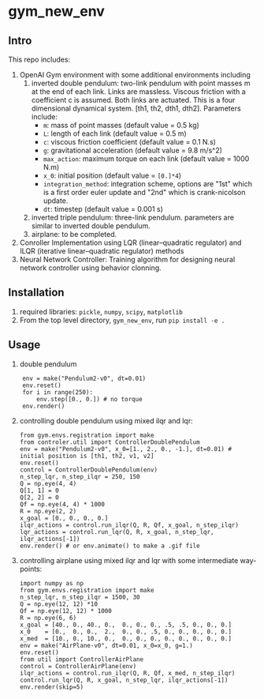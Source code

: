 # gym_new_env

## Intro

This repo includes:
1. OpenAI Gym environment with some additional environments including
    1. inverted double pendulum: two-link pendulum with point masses m at the end of each link. Links are massless. Viscous friction with a coefficient c is assumed. Both links are actuated. This is a four dimensional dynamical system. [th1, th2, dth1, dth2]. Parameters include:
        -  `m`: mass of point masses (default value = 0.5 kg)
        -  `L`: length of each link (default value = 0.5 m)
        -  `c`: viscous friction coefficient (default value = 0.1 N.s)
        -  `g`: gravitational acceleration (default value = 9.8 m/s^2)
        -  `max_action`: maximum torque on each link (default value = 1000 N.m)
        -  `x_0`: initial position (default value = `[0.]*4`)
        -  `integration_method`: integration scheme, options are "1st" which is a first order euler update and "2nd"
                                 which is crank-nicolson update. 
        -  `dt`: timestep (default value = 0.001 s)
    2. inverted triple pendulum: three-link pendulum. parameters are similar to inverted double pendulum. 
    3. airplane: to be completed.
2. Conroller Implementation using LQR (linear–quadratic regulator) and ILQR (iterative linear–quadratic regulator) methods
3. Neural Network Controller: Training algorithm for designing neural network controller using behavior clonning.


## Installation
1. required libraries: `pickle`, `numpy`, `scipy`, `matplotlib`
2. From the top level directory, `gym_new_env`, run `pip install -e .`

## Usage
1. double pendulum
```
    env = make("Pendulum2-v0", dt=0.01)
    env.reset()
    for i in range(250):
        env.step([0., 0.]) # no torque
    env.render()
```   
2. controlling double pendulum using mixed ilqr and lqr:
    ```
    from gym.envs.registration import make
    from controler.util import ControllerDoublePendulum
    env = make("Pendulum2-v0", x_0=[1., 2., 0., -1.], dt=0.01) # initial position is [th1, th2, v1, v2]
    env.reset()
    control = ControllerDoublePendulum(env)
    n_step_lqr, n_step_ilqr = 250, 150
    Q = np.eye(4, 4)
    Q[1, 1] = 0
    Q[2, 2] = 0
    Qf = np.eye(4, 4) * 1000
    R = np.eye(2, 2)
    x_goal = [0., 0., 0., 0.]
    ilqr_actions = control.run_ilqr(Q, R, Qf, x_goal, n_step_ilqr)
    lqr_actions = control.run_lqr(Q, R, x_goal, n_step_lqr, ilqr_actions[-1])
    env.render() # or env.animate() to make a .gif file
    ```
3. controlling airplane using mixed ilqr and lqr with some intermediate way-points:
    ```
    import numpy as np
    from gym.envs.registration import make
    n_step_lqr, n_step_ilqr = 1500, 30
    Q = np.eye(12, 12) *10
    Qf = np.eye(12, 12) * 1000
    R = np.eye(6, 6)
    x_goal = [40., 0., 40., 0.,  0., 0., 0., .5, .5, 0., 0., 0.]
    x_0    = [0.,  0., 0.,  2.,  0., 0., .5, 0., 0., 0., 0., 0.]
    x_med  = [10., 0., 10., 0.,  0., 0., 0., 0., 0., 0., 0., 0.]
    env = make("AirPlane-v0", dt=0.01, x_0=x_0, g=1.)
    env.reset()
    from util import ControllerAirPlane
    control = ControllerAirPlane(env)
    ilqr_actions = control.run_ilqr(Q, R, Qf, x_med, n_step_ilqr)
    control.run_lqr(Q, R, x_goal, n_step_lqr, ilqr_actions[-1])
    env.render(skip=5)
    ```
